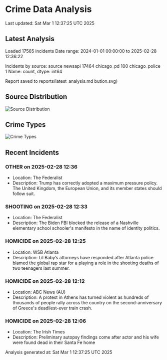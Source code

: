 # Crime Data Analysis
Last updated: Sat Mar  1 12:37:25 UTC 2025

## Latest Analysis

Loaded 17565 incidents
Date range: 2024-01-01 00:00:00 to 2025-02-28 12:36:22

Incidents by source:
source
newsapi           17464
chicago_pd          100
chicago_police        1
Name: count, dtype: int64

Report saved to reports/latest_analysis.md
bution.svg)

## Source Distribution
![Source Distribution](images/source_distribution.svg)

## Crime Types
![Crime Types](images/crime_types.svg)

## Recent Incidents

### OTHER on 2025-02-28 12:36
- Location: The Federalist
- Description: Trump has correctly adopted a maximum pressure policy. The United Kingdom, the European Union, and its member states should follow suit.


### SHOOTING on 2025-02-28 12:33
- Location: The Federalist
- Description: The Biden FBI blocked the release of a Nashville elementary school schooler's manifesto in the name of identity politics.


### HOMICIDE on 2025-02-28 12:25
- Location: WSB Atlanta
- Description: Lil Baby’s attorneys have responded after Atlanta police blamed the global rap star for a playing a role in the shooting deaths of two teenagers last summer.


### HOMICIDE on 2025-02-28 12:12
- Location: ABC News (AU)
- Description: A protest in Athens has turned violent as hundreds of thousands of people rally across the country on the second-anniversary of Greece's deadliest-ever train crash.


### HOMICIDE on 2025-02-28 12:06
- Location: The Irish Times
- Description: Preliminary autopsy findings come after actor and his wife were found dead in their Santa Fe home

Analysis generated at: Sat Mar  1 12:37:25 UTC 2025
